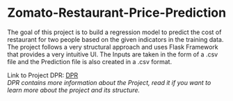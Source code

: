 # Zomato-Restaurant-Price-Prediction
The goal of this project is to build a regression model to predict the cost of restaurant for two people based on the given indicators in the training data. The project follows a very structural approach and uses Flask Framework that provides a very intuitive UI. The Inputs are taken in the form of a .csv file and the Prediction file is also created in a .csv format.

Link to Project DPR: [DPR](https://github.com/Rishabh1501/Zomato-Restaurant-Price-Prediction/blob/main/Project%20DPR/DPR.docx)   
_DPR contains more information about the Project, read it if you want to learn more about the project and its structure._
